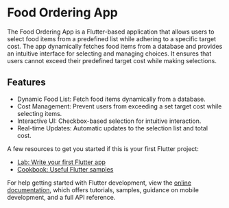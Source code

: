 # Food Ordering App

The Food Ordering App is a Flutter-based application that allows users to select food items from a predefined list while adhering to a specific target cost. The app dynamically fetches food items from a database and provides an intuitive interface for selecting and managing choices. It ensures that users cannot exceed their predefined target cost while making selections.

## Features
* Dynamic Food List: Fetch food items dynamically from a database.
* Cost Management: Prevent users from exceeding a set target cost while selecting items.
* Interactive UI: Checkbox-based selection for intuitive interaction.
* Real-time Updates: Automatic updates to the selection list and total cost.



A few resources to get you started if this is your first Flutter project:

- [Lab: Write your first Flutter app](https://docs.flutter.dev/get-started/codelab)
- [Cookbook: Useful Flutter samples](https://docs.flutter.dev/cookbook)

For help getting started with Flutter development, view the
[online documentation](https://docs.flutter.dev/), which offers tutorials,
samples, guidance on mobile development, and a full API reference.
